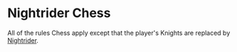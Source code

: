 # Nightrider Chess

All of the rules Chess apply except that the player's Knights are replaced by [Nightrider](https://en.wikipedia.org/wiki/Nightrider_(chess)).
